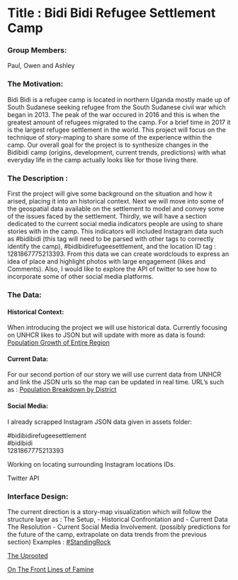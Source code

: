 
# Title : Bidi Bidi Refugee Settlement Camp

### Group Members:
 Paul, Owen and Ashley

### The Motivation:
Bidi Bidi is a refugee camp is located in northern Uganda mostly made up of South Sudanese seeking refugee from the South Sudanese civil war which began in 2013. The peak of the war occured in 2016 and this is when the greatest amount of refugees migrated to the camp. For a brief time in 2017 it is the largest refugee settlement in the world. This project will focus on the technique of story-maping to share some of the experience within the camp. Our overall goal for the project is to synthesize changes in the Bidibidi camp (origins, development, current trends, predictions) with what everyday life in the camp actually looks like for those living there.


### The Description :
 First the project will give some background on the situation and how it arised, placing it into an historical context.
Next we will move into some of the geospatial data available on the settlement to model and convey some of the issues faced by the settlement.
Thirdly, we will have a section dedicated to the current social media indicators people are using to share stories with in the camp. This indicators will included Instagram data such as #bidibidi (this tag will need to be parsed with other tags to correctly identify the camp), #bidibidirefugeesettlement, and the location ID tag : 1281867775213393. From this data we can create wordclouds to express an idea of place and highlight photos with large engagement (likes and Comments).  Also, I would like to explore the API of twitter to see how to incorporate some of other social media platforms.

### The Data:
#### Historical Context:
When introducing the project we will use historical data. Currently focusing on UNHCR likes to JSON but will update with more as data is found:
[Population Growth of Entire Region ](https://data2.unhcr.org/api/population/get/timeseries?widget_id=84726&geo_id=220&sv_id=5&population_group=5071&frequency=day&fromDate=1900-01-01)

#### Current Data:
For our second portion of our story we will use current data from UNHCR and link the JSON urls so the map can be updated in real time.
URL’s such as :
[Population Breakdown by District](https://data2.unhcr.org/api/population/get/sublocation?widget_id=84724&geo_id=220&sv_id=5&population_collection=5&forcesublocation=0&fromDate=1900-01-01)

#### Social Media:
I already scrapped Instagram JSON  data given in assets folder:

 #bidibidirefugeesettlement \
 #bidibidi \
1281867775213393

Working on locating surrounding Instagram locations IDs.

Twitter API

### Interface Design:
The current direction is a story-map visualization which will follow the structure layer as :
The Setup, - Historical
Confrontation and - Current Data
The Resolution - Current Social Media Involvement. (possibly predictions for the future of the camp, extrapolate on data trends from the previous section)
Examples :
[#StandingRock](https://winkyt.github.io/standwithstandingrock/)

[The Uprooted](http://storymaps.esri.com/stories/2016/the-uprooted/index.html)

[On The Front Lines of Famine](https://storymaps.esri.com/stories/2017/hunger-crisis/index.html)
